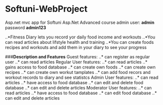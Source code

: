 # Softuni-WebProject
Asp.net mvc app for Softuni Asp.Net Advanced course
admin user: **admin** password **admin123**

..*Fitness Diary lets you record yor daily food income and workouts
..*You can read articles about lifstyle health and training
..*You can create foods recipes and workouts and add them in your diary to see your progress 

###**Description and Features**
Guest features:
..* can register as regular user
..* can read articles
Regular User features:
..* can read articles
..* gains access to food database
..* can create own foods
..* can create own recipes
..* can create own workut tamplates
..* can add food recors and workout records to diary and see statistcs
Admin User features:
..* can read articles
..* have access to food database
..* can edit and delete food database
..* can edit and delete articles
Moderator User features:
..* can read articles
..* have access to food database
..* can edit food database
..* can edit and delete articles
